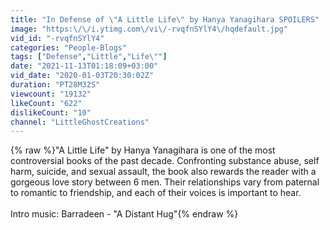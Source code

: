 ```yaml
---
title: "In Defense of \"A Little Life\" by Hanya Yanagihara SPOILERS"
image: "https:\/\/i.ytimg.com\/vi\/-rvqfnSYlY4\/hqdefault.jpg"
vid_id: "-rvqfnSYlY4"
categories: "People-Blogs"
tags: ["Defense","Little","Life\""]
date: "2021-11-13T01:18:09+03:00"
vid_date: "2020-01-03T20:30:02Z"
duration: "PT28M32S"
viewcount: "19132"
likeCount: "622"
dislikeCount: "10"
channel: "LittleGhostCreations"
---
```

{% raw %}&quot;A Little Life&quot; by Hanya Yanagihara is one of the most controversial books of the past decade. Confronting substance abuse, self harm, suicide, and sexual assault, the book also rewards the reader with a gorgeous love story between 6 men. Their relationships vary from paternal to romantic to friendship, and each of their voices is important to hear.<br /><br />Intro music: Barradeen - &quot;A Distant Hug&quot;{% endraw %}

